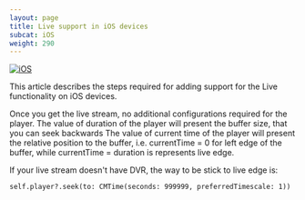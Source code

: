 ```yaml
---
layout: page
title: Live support in iOS devices
subcat: iOS
weight: 290
---
```


[![iOS](https://img.shields.io/badge/iOS-Supported-green.svg)](https://github.com/kaltura/player-sdk-native-ios) 

This article describes the steps required for adding support for the Live functionality on iOS devices.

Once you get the live stream, no additional configurations required for the player.
The value of duration of the player will present the buffer size, that you can seek backwards
The value of current time of the player will present the relative position to the buffer, i.e. currentTime = 0 for left edge of the buffer, while currentTime = duration is represents live edge.

If your live stream doesn't have DVR, the way to be stick to live edge is:
```
self.player?.seek(to: CMTime(seconds: 999999, preferredTimescale: 1))
```


